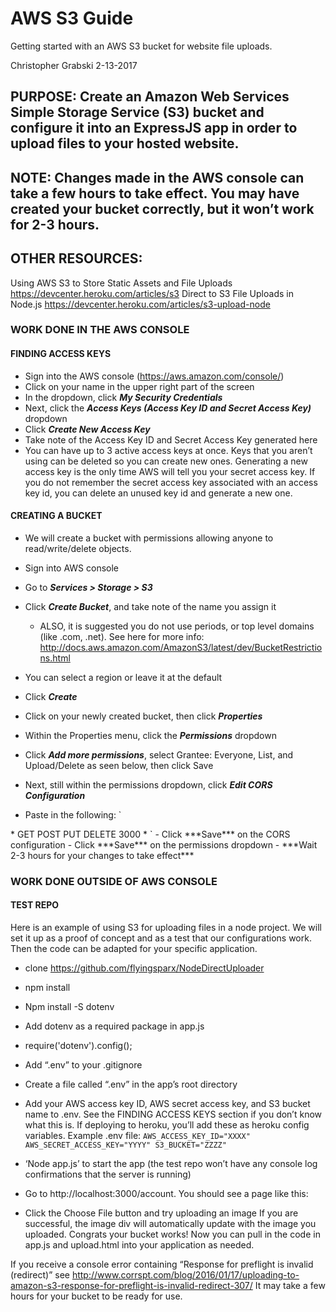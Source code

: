 # AWS S3 Guide
Getting started with an AWS S3 bucket for website file uploads.

Christopher Grabski
2-13-2017

## PURPOSE: Create an Amazon Web Services Simple Storage Service (S3) bucket and configure it into an ExpressJS app in order to upload files to your hosted website. 

## NOTE: Changes made in the AWS console can take a few hours to take effect. You may have created your bucket correctly, but it won’t work for 2-3 hours.

## OTHER RESOURCES:
Using AWS S3 to Store Static Assets and File Uploads
https://devcenter.heroku.com/articles/s3
Direct to S3 File Uploads in Node.js
https://devcenter.heroku.com/articles/s3-upload-node



### WORK DONE IN THE AWS CONSOLE

#### FINDING ACCESS KEYS
  - Sign into the AWS console (https://aws.amazon.com/console/)
  - Click on your name in the upper right part of the screen
  - In the dropdown, click ***My Security Credentials***
  - Next, click the ***Access Keys (Access Key ID and Secret Access Key)*** dropdown
  - Click ***Create New Access Key***
  - Take note of the Access Key ID and Secret Access Key generated here
  - You can have up to 3 active access keys at once. Keys that you aren’t using can be deleted so you can create new ones.      Generating a new access key is the only time AWS will tell you your secret access key. If you do not remember the secret access key associated with an access key id, you can delete an unused key id and generate a new one. 



#### CREATING A BUCKET
  - We will create a bucket with permissions allowing anyone to read/write/delete objects.
  - Sign into AWS console
  - Go to ***Services > Storage > S3***

  - Click ***Create Bucket***, and take note of the name you assign it
    - ALSO, it is suggested you do not use periods, or top level domains (like .com, .net). See here for more info: http://docs.aws.amazon.com/AmazonS3/latest/dev/BucketRestrictions.html
  - You can select a region or leave it at the default
  - Click ***Create***
  - Click on your newly created bucket, then click ***Properties***
  - Within the Properties menu, click the ***Permissions*** dropdown
  - Click ***Add more permissions***, select Grantee: Everyone, List, and Upload/Delete as seen below, then click Save

  - Next, still within the permissions dropdown, click ***Edit CORS Configuration***
  - Paste in the following:
`<?xml version="1.0" encoding="UTF-8"?>
<CORSConfiguration xmlns="http://s3.amazonaws.com/doc/2006-03-01/">
    <CORSRule>
        <AllowedOrigin>*</AllowedOrigin>
        <AllowedMethod>GET</AllowedMethod>
        <AllowedMethod>POST</AllowedMethod>
        <AllowedMethod>PUT</AllowedMethod>
        <AllowedMethod>DELETE</AllowedMethod>
        <MaxAgeSeconds>3000</MaxAgeSeconds>
        <AllowedHeader>*</AllowedHeader>
    </CORSRule>
</CORSConfiguration>`
  - Click ***Save*** on the CORS configuration 
  - Click ***Save*** on the permissions dropdown
  - ***Wait 2-3 hours for your changes to take effect***



### WORK DONE OUTSIDE OF AWS CONSOLE

#### TEST REPO
Here is an example of using S3 for uploading files in a node project. We will set it up as a proof of concept and as a test that our configurations work. Then the code can be adapted for your specific application.
  - clone https://github.com/flyingsparx/NodeDirectUploader
  - npm install
  - Npm install -S dotenv 
  - Add dotenv as a required package in app.js
  - require('dotenv').config();
  - Add “.env” to your .gitignore
  - Create a file called “.env” in the app’s root directory
  - Add your AWS access key ID, AWS secret access key, and S3 bucket name to .env. See the FINDING ACCESS KEYS section if you don’t know what this is. If deploying to heroku, you’ll add these as heroku config variables. Example .env file:
`AWS_ACCESS_KEY_ID="XXXX"
AWS_SECRET_ACCESS_KEY="YYYY"
S3_BUCKET="ZZZZ"`

  - ‘Node app.js’ to start the app (the test repo won’t have any console log confirmations that the server is running)
  - Go to http://localhost:3000/account. You should see a page like this:

  - Click the Choose File button and try uploading an image 
If you are successful, the image div will automatically update with the image you uploaded. Congrats your bucket works! Now you can pull in the code in app.js and upload.html into your application as needed.

If you receive a console error containing “Response for preflight is invalid (redirect)” see http://www.corrspt.com/blog/2016/01/17/uploading-to-amazon-s3-response-for-preflight-is-invalid-redirect-307/
It may take a few hours for your bucket to be ready for use.
